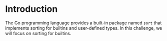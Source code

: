 # Introduction

The Go programming language provides a built-in package named `sort` that implements sorting for builtins and user-defined types. In this challenge, we will focus on sorting for builtins.
